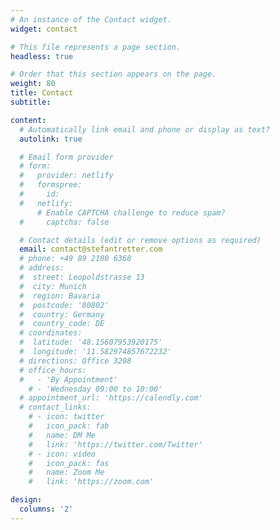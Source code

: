 ```yaml
---
# An instance of the Contact widget.
widget: contact

# This file represents a page section.
headless: true

# Order that this section appears on the page.
weight: 80
title: Contact
subtitle:

content:
  # Automatically link email and phone or display as text?
  autolink: true

  # Email form provider
  # form:
  #   provider: netlify
  #   formspree:
  #     id:
  #   netlify:
      # Enable CAPTCHA challenge to reduce spam?
  #     captcha: false

  # Contact details (edit or remove options as required)
  email: contact@stefantretter.com
  # phone: +49 89 2180 6368
  # address:
  #  street: Leopoldstrasse 13
  #  city: Munich
  #  region: Bavaria
  #  postcode: '80802'
  #  country: Germany
  #  country_code: DE
  # coordinates:
  #  latitude: '48.15607953920175'
  #  longitude: '11.582974857672232'
  # directions: Office 3208
  # office_hours:
  #   - 'By Appointment'
    # - 'Wednesday 09:00 to 10:00'
  # appointment_url: 'https://calendly.com'
  # contact_links:
    # - icon: twitter
    #   icon_pack: fab
    #   name: DM Me
    #   link: 'https://twitter.com/Twitter'
    # - icon: video
    #   icon_pack: fas
    #   name: Zoom Me
    #   link: 'https://zoom.com'

design:
  columns: '2'
---
```


